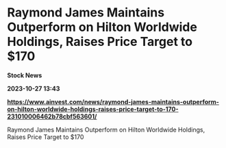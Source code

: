 # Raymond James Maintains Outperform on Hilton Worldwide Holdings, Raises Price Target to $170
**Stock News**

**2023-10-27 13:43**

**https://www.ainvest.com/news/raymond-james-maintains-outperform-on-hilton-worldwide-holdings-raises-price-target-to-170-231010006462b78cbf563601/**

Raymond James Maintains Outperform on Hilton Worldwide Holdings, Raises Price Target to $170